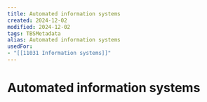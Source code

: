 ```yaml
---
title: Automated information systems
created: 2024-12-02
modified: 2024-12-02
tags: TBSMetadata
alias: Automated information systems
usedFor:
- "[[11031 Information systems]]"
---
```

# Automated information systems
